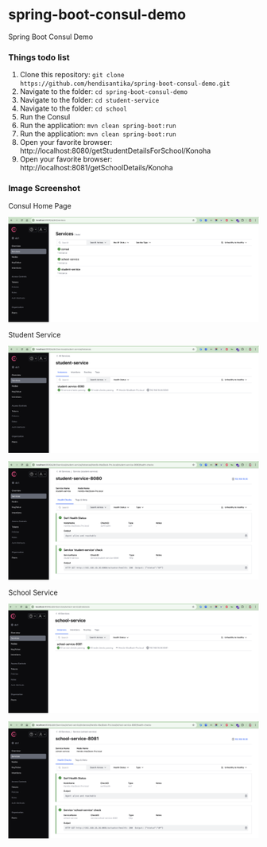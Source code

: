 # spring-boot-consul-demo
Spring Boot Consul Demo

### Things todo list

1. Clone this repository: `git clone https://github.com/hendisantika/spring-boot-consul-demo.git`
2. Navigate to the folder: `cd spring-boot-consul-demo`
3. Navigate to the folder: `cd student-service`
4. Navigate to the folder: `cd school`
5. Run the Consul
6. Run the application: `mvn clean spring-boot:run`
7. Run the application: `mvn clean spring-boot:run`
8. Open your favorite browser: http://localhost:8080/getStudentDetailsForSchool/Konoha
9. Open your favorite browser: http://localhost:8081/getSchoolDetails/Konoha

### Image Screenshot

Consul Home Page

![Consul Home Page](img/services.png "Consul Home Page")

Student Service

![Student Service](img/student1.png "Student Service")

![Student Service](img/student2.png "Student Service")

School Service

![School Service](img/school1.png "School Service")

![School Service](img/school2.png "School Service")
